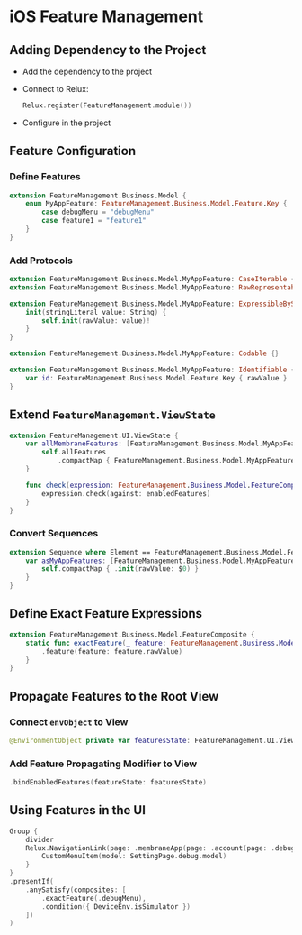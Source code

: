 # iOS Feature Management

## Adding Dependency to the Project

- Add the dependency to the project
- Connect to Relux:

  ```swift
  Relux.register(FeatureManagement.module())
  ```

- Configure in the project

## Feature Configuration

### Define Features

```swift
extension FeatureManagement.Business.Model {
    enum MyAppFeature: FeatureManagement.Business.Model.Feature.Key {
        case debugMenu = "debugMenu"
        case feature1 = "feature1"
    }
}
```

### Add Protocols

```swift
extension FeatureManagement.Business.Model.MyAppFeature: CaseIterable {}
extension FeatureManagement.Business.Model.MyAppFeature: RawRepresentable {}

extension FeatureManagement.Business.Model.MyAppFeature: ExpressibleByStringLiteral {
    init(stringLiteral value: String) {
        self.init(rawValue: value)!
    }
}

extension FeatureManagement.Business.Model.MyAppFeature: Codable {}

extension FeatureManagement.Business.Model.MyAppFeature: Identifiable {
    var id: FeatureManagement.Business.Model.Feature.Key { rawValue }
}
```

## Extend `FeatureManagement.ViewState`

```swift
extension FeatureManagement.UI.ViewState {
    var allMembraneFeatures: [FeatureManagement.Business.Model.MyAppFeature] {
        self.allFeatures
            .compactMap { FeatureManagement.Business.Model.MyAppFeature(rawValue: $0.key) }
    }

    func check(expression: FeatureManagement.Business.Model.FeatureComposite) -> Bool {
        expression.check(against: enabledFeatures)
    }
}
```

### Convert Sequences

```swift
extension Sequence where Element == FeatureManagement.Business.Model.Feature.Key {
    var asMyAppFeatures: [FeatureManagement.Business.Model.MyAppFeature] {
        self.compactMap { .init(rawValue: $0) }
    }
}
```

## Define Exact Feature Expressions

```swift
extension FeatureManagement.Business.Model.FeatureComposite {
    static func exactFeature(_ feature: FeatureManagement.Business.Model.MyAppFeature) -> Self {
        .feature(feature: feature.rawValue)
    }
}
```

## Propagate Features to the Root View

### Connect `envObject` to View

```swift
@EnvironmentObject private var featuresState: FeatureManagement.UI.ViewState
```

### Add Feature Propagating Modifier to View

```swift
.bindEnabledFeatures(featureState: featuresState)
```

## Using Features in the UI

```swift
Group {
    divider
    Relux.NavigationLink(page: .membraneApp(page: .account(page: .debugMenu))) {
        CustomMenuItem(model: SettingPage.debug.model)
    }
}
.presentIf(
    .anySatisfy(composites: [
        .exactFeature(.debugMenu),
        .condition({ DeviceEnv.isSimulator })
    ])
)
```

